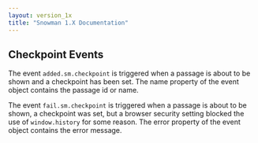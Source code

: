 ```yaml
---
layout: version_1x
title: "Snowman 1.X Documentation"
---
```


## Checkpoint Events

The event `added.sm.checkpoint` is triggered when a passage is about to be shown and a checkpoint has been set. The name property of the event object contains the passage id or name.

The event `fail.sm.checkpoint` is triggered when a passage is about to be shown, a checkpoint was set, but a browser security setting blocked the use of `window.history` for some reason. The error property of the event object contains the error message.
